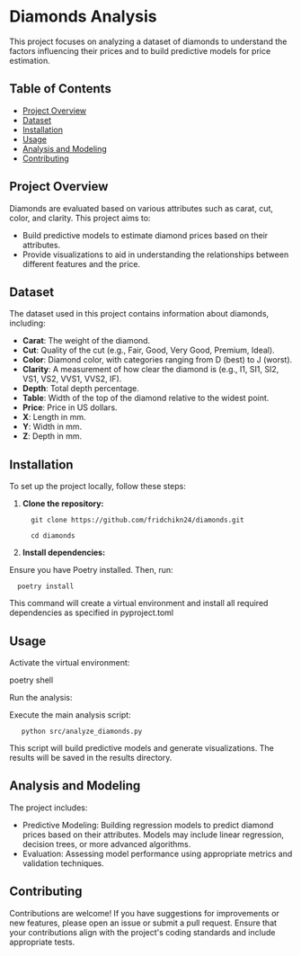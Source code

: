 # Diamonds Analysis

This project focuses on analyzing a dataset of diamonds to understand the factors influencing their prices and to build predictive models for price estimation.

## Table of Contents

- [Project Overview](#project-overview)
- [Dataset](#dataset)
- [Installation](#installation)
- [Usage](#usage)
- [Analysis and Modeling](#analysis-and-modeling)
- [Contributing](#contributing)

## Project Overview

Diamonds are evaluated based on various attributes such as carat, cut, color, and clarity. This project aims to:

- Build predictive models to estimate diamond prices based on their attributes.
- Provide visualizations to aid in understanding the relationships between different features and the price.

## Dataset

The dataset used in this project contains information about diamonds, including:

- **Carat**: The weight of the diamond.
- **Cut**: Quality of the cut (e.g., Fair, Good, Very Good, Premium, Ideal).
- **Color**: Diamond color, with categories ranging from D (best) to J (worst).
- **Clarity**: A measurement of how clear the diamond is (e.g., I1, SI1, SI2, VS1, VS2, VVS1, VVS2, IF).
- **Depth**: Total depth percentage.
- **Table**: Width of the top of the diamond relative to the widest point.
- **Price**: Price in US dollars.
- **X**: Length in mm.
- **Y**: Width in mm.
- **Z**: Depth in mm.

## Installation

To set up the project locally, follow these steps:

1. **Clone the repository:**

         git clone https://github.com/fridchikn24/diamonds.git
   
         cd diamonds

3. **Install dependencies:**

Ensure you have Poetry installed. Then, run:

      poetry install

This command will create a virtual environment and install all required dependencies as specified in pyproject.toml

## Usage

Activate the virtual environment:

   poetry shell

Run the analysis:

Execute the main analysis script:

       python src/analyze_diamonds.py

This script will build predictive models and generate visualizations. The results will be saved in the results directory.

## Analysis and Modeling

The project includes:

- Predictive Modeling: Building regression models to predict diamond prices based on their attributes. Models may include linear regression, decision trees, or more advanced algorithms.
- Evaluation: Assessing model performance using appropriate metrics and validation techniques.

## Contributing

Contributions are welcome! If you have suggestions for improvements or new features, please open an issue or submit a pull request. Ensure that your contributions align with the project's coding standards and include appropriate tests.
